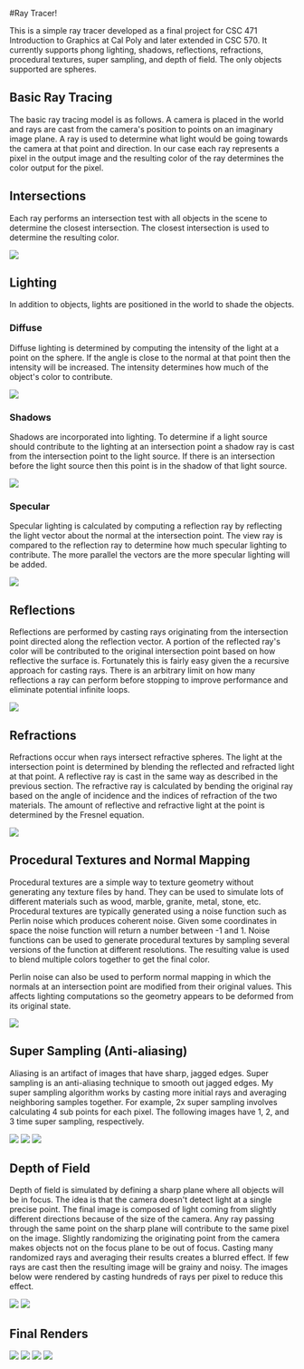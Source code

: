 #Ray Tracer!

This is a simple ray tracer developed as a final project for CSC 471 Introduction to Graphics at Cal Poly and later extended in CSC 570.
It currently supports phong lighting, shadows, reflections, refractions, procedural textures, super sampling, and depth of field.
The only objects supported are spheres.

## Basic Ray Tracing
The basic ray tracing model is as follows.
A camera is placed in the world and rays are cast from the camera's position to points on an imaginary image plane.
A ray is used to determine what light would be going towards the camera at that point and direction.
In our case each ray represents a pixel in the output image and the resulting color of the ray determines the color output for the pixel.

## Intersections
Each ray performs an intersection test with all objects in the scene to determine the closest intersection.
The closest intersection is used to determine the resulting color.

[<img src="https://raw.github.com/marczych/RayTracer/master/samples/timeline/intersection_thumb.jpeg" />](https://raw.github.com/marczych/RayTracer/master/samples/timeline/intersection.jpeg)

## Lighting
In addition to objects, lights are positioned in the world to shade the objects.

### Diffuse
Diffuse lighting is determined by computing the intensity of the light at a point on the sphere.
If the angle is close to the normal at that point then the intensity will be increased.
The intensity determines how much of the object's color to contribute.

[<img src="https://raw.github.com/marczych/RayTracer/master/samples/timeline/diffuse_thumb.jpeg" />](https://raw.github.com/marczych/RayTracer/master/samples/timeline/diffuse.jpeg)

### Shadows
Shadows are incorporated into lighting.
To determine if a light source should contribute to the lighting at an intersection point a shadow ray is cast from the intersection point to the light source.
If there is an intersection before the light source then this point is in the shadow of that light source.

[<img src="https://raw.github.com/marczych/RayTracer/master/samples/timeline/shadows_thumb.jpeg" />](https://raw.github.com/marczych/RayTracer/master/samples/timeline/shadows.jpeg)

### Specular
Specular lighting is calculated by computing a reflection ray by reflecting the light vector about the normal at the intersection point.
The view ray is compared to the reflection ray to determine how much specular lighting to contribute.
The more parallel the vectors are the more specular lighting will be added.

[<img src="https://raw.github.com/marczych/RayTracer/master/samples/timeline/specular_thumb.jpeg" />](https://raw.github.com/marczych/RayTracer/master/samples/timeline/specular.jpeg)

## Reflections
Reflections are performed by casting rays originating from the intersection point directed along the reflection vector.
A portion of the reflected ray's color will be contributed to the original intersection point based on how reflective the surface is.
Fortunately this is fairly easy given the a recursive approach for casting rays.
There is an arbitrary limit on how many reflections a ray can perform before stopping to improve performance and eliminate potential infinite loops.

[<img src="https://raw.github.com/marczych/RayTracer/master/samples/timeline/reflections_thumb.jpeg" />](https://raw.github.com/marczych/RayTracer/master/samples/timeline/reflections.jpeg)

## Refractions
Refractions occur when rays intersect refractive spheres.
The light at the intersection point is determined by blending the reflected and refracted light at that point.
A reflective ray is cast in the same way as described in the previous section.
The refractive ray is calculated by bending the original ray based on the angle of incidence and the indices of refraction of the two materials.
The amount of reflective and refractive light at the point is determined by the Fresnel equation.

[<img src="https://raw.github.com/marczych/RayTracer/master/samples/refraction_2_1_thumb.jpg" />](https://raw.github.com/marczych/RayTracer/master/samples/refraction_2_1.jpg)

## Procedural Textures and Normal Mapping
Procedural textures are a simple way to texture geometry without generating any texture files by hand.
They can be used to simulate lots of different materials such as wood, marble, granite, metal, stone, etc.
Procedural textures are typically generated using a noise function such as Perlin noise which produces coherent noise.
Given some coordinates in space the noise function will return a number between -1 and 1.
Noise functions can be used to generate procedural textures by sampling several versions of the function at different resolutions.
The resulting value is used to blend multiple colors together to get the final color.

Perlin noise can also be used to perform normal mapping in which the normals at an intersection point are modified from their original values.
This affects lighting computations so the geometry appears to be deformed from its original state.

[<img src="https://raw.github.com/marczych/RayTracer/master/samples/allMaterials_2_1_thumb.jpg" />](https://raw.github.com/marczych/RayTracer/master/samples/allMaterials_2_1.jpg)

## Super Sampling (Anti-aliasing)
Aliasing is an artifact of images that have sharp, jagged edges.
Super sampling is an anti-aliasing technique to smooth out jagged edges.
My super sampling algorithm works by casting more initial rays and averaging neighboring samples together.
For example, 2x super sampling involves calculating 4 sub points for each pixel.
The following images have 1, 2, and 3 time super sampling, respectively.

[<img src="https://raw.github.com/marczych/RayTracer/master/samples/timeline/superSamplingx1_thumb.jpeg" />](https://raw.github.com/marczych/RayTracer/master/samples/timeline/superSamplingx1.jpeg)
[<img src="https://raw.github.com/marczych/RayTracer/master/samples/timeline/superSamplingx2_thumb.jpeg" />](https://raw.github.com/marczych/RayTracer/master/samples/timeline/superSamplingx2.jpeg)
[<img src="https://raw.github.com/marczych/RayTracer/master/samples/timeline/superSamplingx3_thumb.jpeg" />](https://raw.github.com/marczych/RayTracer/master/samples/timeline/superSamplingx3.jpeg)

## Depth of Field
Depth of field is simulated by defining a sharp plane where all objects will be in focus.
The idea is that the camera doesn't detect light at a single precise point.
The final image is composed of light coming from slightly different directions because of the size of the camera.
Any ray passing through the same point on the sharp plane will contribute to the same pixel on the image.
Slightly randomizing the originating point from the camera makes objects not on the focus plane to be out of focus.
Casting many randomized rays and averaging their results creates a blurred effect.
If few rays are cast then the resulting image will be grainy and noisy.
The images below were rendered by casting hundreds of rays per pixel to reduce this effect.

[<img src="https://raw.github.com/marczych/RayTracer/master/samples/line_4_300_thumb.jpeg" />](https://raw.github.com/marczych/RayTracer/master/samples/line_4_300.jpeg)
[<img src="https://raw.github.com/marczych/RayTracer/master/samples/lineFar_4_300_thumb.jpeg" />](https://raw.github.com/marczych/RayTracer/master/samples/lineFar_4_300.jpeg)

## Final Renders
[<img src="https://raw.github.com/marczych/RayTracer/master/samples/ballsInAPit_2_60_thumb.jpg" />](https://raw.github.com/marczych/RayTracer/master/samples/ballsInAPit_2_60.jpg)
[<img src="https://raw.github.com/marczych/RayTracer/master/samples/ballsOnAPlaneClose_3_1_thumb.jpeg" />](https://raw.github.com/marczych/RayTracer/master/samples/ballsOnAPlaneClose_3_1.jpeg)
[<img src="https://raw.github.com/marczych/RayTracer/master/samples/ballsOnAPlane_2_50_thumb.jpeg" />](https://raw.github.com/marczych/RayTracer/master/samples/ballsOnAPlane_2_50.jpeg)
[<img src="https://raw.github.com/marczych/RayTracer/master/samples/triangleSpheres_4_300_thumb.jpeg" />](https://raw.github.com/marczych/RayTracer/master/samples/triangleSpheres_4_300.jpeg)
